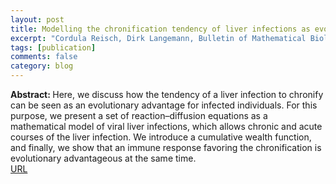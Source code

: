 ```yaml
---
layout: post
title: Modelling the chronification tendency of liver infections as evolutionary advantage.
excerpt: "Cordula Reisch, Dirk Langemann, Bulletin of Mathematical Biology, 81, 4743–4760 (2019)"
tags: [publication]
comments: false
category: blog
---
```


<b>Abstract: </b>Here, we discuss how the tendency of a liver infection to chronify can be seen as an evolutionary advantage for infected individuals. For this purpose, we present a set of reaction–diffusion equations as a mathematical model of viral liver infections, which allows chronic and acute courses of the liver infection. We introduce a cumulative wealth function, and finally, we show that an immune response favoring the chronification is evolutionary advantageous at the same time.<br>
<a href="https://doi.org/10.1007/s11538-019-00596-y">URL</a>

